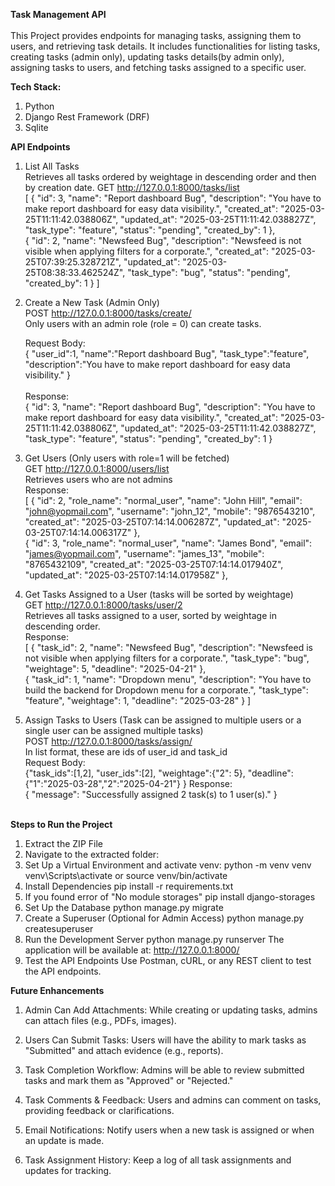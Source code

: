 <b>Task Management API</b><br><br>
This Project provides endpoints for managing tasks, assigning them to users, and retrieving task details. It includes
functionalities for listing tasks, creating tasks (admin only), updating tasks details(by admin only), assigning tasks
to users, and fetching tasks assigned to a specific user.

<b>Tech Stack:</b>

1. Python
2. Django Rest Framework (DRF)
3. Sqlite

<b>API Endpoints</b>

1. List All Tasks <br>
   Retrieves all tasks ordered by weightage in descending order and then by creation date.
   GET http://127.0.0.1:8000/tasks/list <br>
   [
   {
   "id": 3,
   "name": "Report dashboard Bug",
   "description": "You have to make report dashboard for easy data visibility.",
   "created_at": "2025-03-25T11:11:42.038806Z",
   "updated_at": "2025-03-25T11:11:42.038827Z",
   "task_type": "feature",
   "status": "pending",
   "created_by": 1
   }, <br>
   {
   "id": 2,
   "name": "Newsfeed Bug",
   "description": "Newsfeed is not visible when applying filters for a corporate.",
   "created_at": "2025-03-25T07:39:25.328721Z",
   "updated_at": "2025-03-25T08:38:33.462524Z",
   "task_type": "bug",
   "status": "pending",
   "created_by": 1
   }
   ]

2. Create a New Task (Admin Only) <br>
   POST  http://127.0.0.1:8000/tasks/create/ <br>
   Only users with an admin role (role = 0) can create tasks.

   Request Body: <br> {
   "user_id":1,
   "name":"Report dashboard Bug",
   "task_type":"feature",
   "description":"You have to make report dashboard for easy data visibility."
   } <br><br>
   Response:<br>
   {
   "id": 3,
   "name": "Report dashboard Bug",
   "description": "You have to make report dashboard for easy data visibility.",
   "created_at": "2025-03-25T11:11:42.038806Z",
   "updated_at": "2025-03-25T11:11:42.038827Z",
   "task_type": "feature",
   "status": "pending",
   "created_by": 1
   }

3. Get Users (Only users with role=1 will be fetched)<br>
   GET http://127.0.0.1:8000/users/list <br>
   Retrieves users who are not admins<br>
   Response: <br>
   [
   {
   "id": 2,
   "role_name": "normal_user",
   "name": "John Hill",
   "email": "john@yopmail.com",
   "username": "john_12",
   "mobile": "9876543210",
   "created_at": "2025-03-25T07:14:14.006287Z",
   "updated_at": "2025-03-25T07:14:14.006317Z"
   }, <br>
   {
   "id": 3,
   "role_name": "normal_user",
   "name": "James Bond",
   "email": "james@yopmail.com",
   "username": "james_13",
   "mobile": "8765432109",
   "created_at": "2025-03-25T07:14:14.017940Z",
   "updated_at": "2025-03-25T07:14:14.017958Z"
   },

4. Get Tasks Assigned to a User (tasks will be sorted by weightage) <br>
   GET http://127.0.0.1:8000/tasks/user/2 <br>
   Retrieves all tasks assigned to a user, sorted by weightage in descending order.<br>
   Response: <br>
   [
   {
   "task_id": 2,
   "name": "Newsfeed Bug",
   "description": "Newsfeed is not visible when applying filters for a corporate.",
   "task_type": "bug",
   "weightage": 5,
   "deadline": "2025-04-21"
   }, <br>
   {
   "task_id": 1,
   "name": "Dropdown menu",
   "description": "You have to build the backend for Dropdown menu for a corporate.",
   "task_type": "feature",
   "weightage": 1,
   "deadline": "2025-03-28"
   }
   ]
   <br>
5. Assign Tasks to Users (Task can be assigned to multiple users or a single user can be assigned multiple tasks) <br>
   POST http://127.0.0.1:8000/tasks/assign/<br>
   In list format, these are ids of user_id and task_id <br>
   Request Body: <br>
   {"task_ids":[1,2],
   "user_ids":[2],
   "weightage":{"2": 5},
   "deadline":{"1":"2025-03-28","2":"2025-04-21"}
   }
   Response: <br>
   {
   "message": "Successfully assigned 2 task(s) to 1 user(s)."
   }
   <br><br>

<b>Steps to Run the Project</b>

1. Extract the ZIP File
2. Navigate to the extracted folder:
3. Set Up a Virtual Environment and activate venv:
   python -m venv venv
   venv\Scripts\activate  or source venv/bin/activate
4. Install Dependencies
   pip install -r requirements.txt
5. If you found error of "No module storages"
   pip install django-storages
6. Set Up the Database
   python manage.py migrate
7. Create a Superuser (Optional for Admin Access)
   python manage.py createsuperuser
8. Run the Development Server
   python manage.py runserver
   The application will be available at:  http://127.0.0.1:8000/
9. Test the API Endpoints
   Use Postman, cURL, or any REST client to test the API endpoints.

<b>Future Enhancements</b>

1. Admin Can Add Attachments: While creating or updating tasks, admins can attach files (e.g., PDFs, images).

2. Users Can Submit Tasks: Users will have the ability to mark tasks as "Submitted" and attach evidence (e.g., reports).

3. Task Completion Workflow: Admins will be able to review submitted tasks and mark them as "Approved" or "Rejected."

4. Task Comments & Feedback: Users and admins can comment on tasks, providing feedback or clarifications.

5. Email Notifications: Notify users when a new task is assigned or when an update is made.

6. Task Assignment History: Keep a log of all task assignments and updates for tracking.
